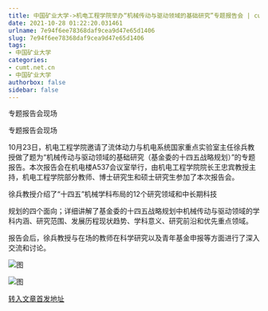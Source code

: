 ```yaml
---
title: 中国矿业大学->机电工程学院举办“机械传动与驱动领域的基础研究”专题报告会 | cumt.net.cn
date: 2021-10-28 01:22:20.031461
urlname: 7e94f6ee78368daf9cea9d47e65d1406
slug: 7e94f6ee78368daf9cea9d47e65d1406
tags: 
- 中国矿业大学
categories:
- cumt.net.cn
- 中国矿业大学
authorbox: false
sidebar: false
---
```

  

专题报告会现场

专题报告会现场

10月23日，机电工程学院邀请了流体动力与机电系统国家重点实验室主任徐兵教授做了题为“机械传动与驱动领域的基础研究（基金委的十四五战略规划）”的专题报告。本次报告会在机电楼A537会议室举行，由机电工程学院院长王忠宾教授主持，机电工程学院部分教师、博士研究生和硕士研究生参加了本次报告会。

徐兵教授介绍了“十四五”机械学科布局的12个研究领域和中长期科技
<!--more-->
规划的四个面向；详细讲解了基金委的十四五战略规划中机械传动与驱动领域的学科内涵、研究范围、发展历程现状趋势、学科意义、研究前沿和优先重点领域。

报告会后，徐兵教授与在场的教师在科学研究以及青年基金申报等方面进行了深入交流和讨论。

![图](http://xwzx.cumt.edu.cn/_upload/article/images/b9/18/0dae1f6043c1b821c1b2f1796188/83a82b41-fa4a-4cad-a437-60abf8199ee5.jpg)

![图](http://xwzx.cumt.edu.cn/_upload/article/images/b9/18/0dae1f6043c1b821c1b2f1796188/fbf90eb3-fce5-434c-bc31-2f5cb5f75e69.jpg)

[转入文章首发地址](http://xwzx.cumt.edu.cn/4e/be/c523a609982/page.htm)